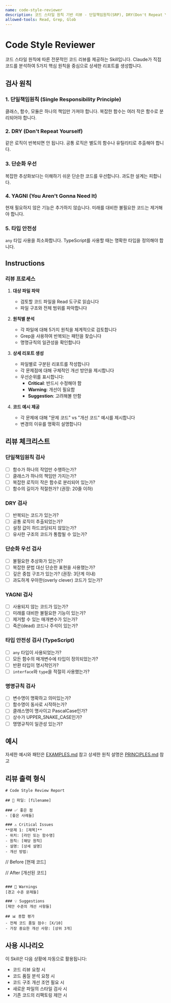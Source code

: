 ```yaml
---
name: code-style-reviewer
description: 코드 스타일 원칙 기반 리뷰 - 단일책임원칙(SRP), DRY(Don't Repeat Yourself), 단순화 우선, YAGNI(You Aren't Gonna Need It), 타입 안전성을 검사합니다. 코드 구조와 명명규칙도 함께 평가합니다. 코드 리뷰가 필요할 때 자동으로 사용됩니다.
allowed-tools: Read, Grep, Glob
---
```


# Code Style Reviewer

코드 스타일 원칙에 따른 전문적인 코드 리뷰를 제공하는 Skill입니다. Claude가 직접 코드를 분석하여 5가지 핵심 원칙을 중심으로 상세한 리포트를 생성합니다.

## 검사 원칙

### 1. 단일책임원칙 (Single Responsibility Principle)
클래스, 함수, 모듈은 하나의 책임만 가져야 합니다. 복잡한 함수는 여러 작은 함수로 분리되어야 합니다.

### 2. DRY (Don't Repeat Yourself)
같은 로직이 반복되면 안 됩니다. 공통 로직은 별도의 함수나 유틸리티로 추출해야 합니다.

### 3. 단순화 우선
복잡한 추상화보다는 이해하기 쉬운 단순한 코드를 우선합니다. 과도한 설계는 피합니다.

### 4. YAGNI (You Aren't Gonna Need It)
현재 필요하지 않은 기능은 추가하지 않습니다. 미래를 대비한 불필요한 코드는 제거해야 합니다.

### 5. 타입 안전성
`any` 타입 사용을 최소화합니다. TypeScript를 사용할 때는 명확한 타입을 정의해야 합니다.

## Instructions

### 리뷰 프로세스

1. **대상 파일 파악**
   - 검토할 코드 파일을 Read 도구로 읽습니다
   - 파일 구조와 전체 범위를 파악합니다

2. **원칙별 분석**
   - 각 파일에 대해 5가지 원칙을 체계적으로 검토합니다
   - Grep을 사용하여 반복되는 패턴을 찾습니다
   - 명명규칙의 일관성을 확인합니다

3. **상세 리포트 생성**
   - 파일별로 구분된 리포트를 작성합니다
   - 각 문제점에 대해 구체적인 개선 방안을 제시합니다
   - 우선순위를 표시합니다:
     - **Critical**: 반드시 수정해야 함
     - **Warning**: 개선이 필요함
     - **Suggestion**: 고려해볼 만함

4. **코드 예시 제공**
   - 각 문제에 대해 "문제 코드" vs "개선 코드" 예시를 제시합니다
   - 변경의 이유를 명확히 설명합니다

## 리뷰 체크리스트

### 단일책임원칙 검사
- [ ] 함수가 하나의 작업만 수행하는가?
- [ ] 클래스가 하나의 책임만 가지는가?
- [ ] 복잡한 로직이 작은 함수로 분리되어 있는가?
- [ ] 함수의 길이가 적절한가? (권장: 20줄 이하)

### DRY 검사
- [ ] 반복되는 코드가 있는가?
- [ ] 공통 로직이 추출되었는가?
- [ ] 설정 값이 하드코딩되지 않았는가?
- [ ] 유사한 구조의 코드가 통합될 수 있는가?

### 단순화 우선 검사
- [ ] 불필요한 추상화가 있는가?
- [ ] 복잡한 문법 대신 단순한 표현을 사용했는가?
- [ ] 깊은 중첩 구조가 있는가? (권장: 3단계 이내)
- [ ] 과도하게 우아한(overly clever) 코드가 있는가?

### YAGNI 검사
- [ ] 사용되지 않는 코드가 있는가?
- [ ] 미래를 대비한 불필요한 기능이 있는가?
- [ ] 제거할 수 있는 매개변수가 있는가?
- [ ] 죽은(dead) 코드나 주석이 있는가?

### 타입 안전성 검사 (TypeScript)
- [ ] `any` 타입이 사용되었는가?
- [ ] 모든 함수의 매개변수에 타입이 정의되었는가?
- [ ] 반환 타입이 명시적인가?
- [ ] `interface`와 `type`을 적절히 사용했는가?

### 명명규칙 검사
- [ ] 변수명이 명확하고 의미있는가?
- [ ] 함수명이 동사로 시작하는가?
- [ ] 클래스명이 명사이고 PascalCase인가?
- [ ] 상수가 UPPER_SNAKE_CASE인가?
- [ ] 명명규칙이 일관성 있는가?

## 예시

자세한 예시와 패턴은 [EXAMPLES.md](EXAMPLES.md) 참고
상세한 원칙 설명은 [PRINCIPLES.md](PRINCIPLES.md) 참고

## 리뷰 출력 형식

```
# Code Style Review Report

## 📄 파일: [filename]

### ✅ 좋은 점
- [좋은 사례들]

### ⚠️ Critical Issues
**문제 1: [제목]**
- 위치: [라인 또는 함수명]
- 원칙: [해당 원칙]
- 설명: [상세 설명]
- 개선 방법:
  ```
  // Before
  [현재 코드]

  // After
  [개선된 코드]
  ```

### 📢 Warnings
[경고 수준 문제들]

### 💡 Suggestions
[제안 수준의 개선 사항들]

## 📊 종합 평가
- 전체 코드 품질 점수: [X/10]
- 가장 중요한 개선 사항: [상위 3개]
```

## 사용 시나리오

이 Skill은 다음 상황에 자동으로 활용됩니다:

- 코드 리뷰 요청 시
- 코드 품질 분석 요청 시
- 코드 구조 개선 조언 필요 시
- 새로운 파일의 스타일 검사 시
- 기존 코드의 리팩토링 제안 시
